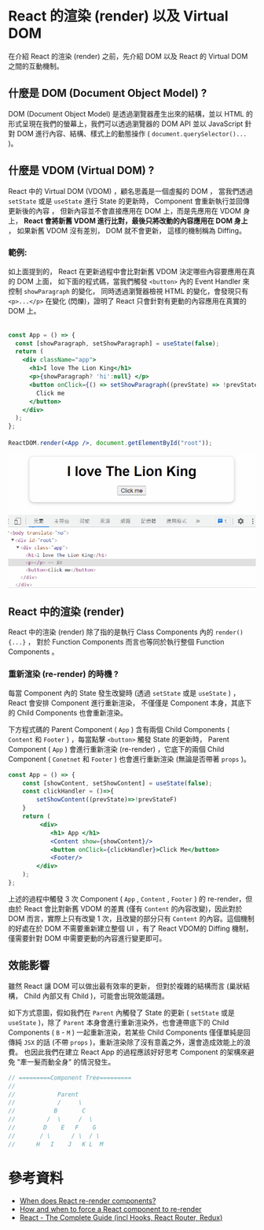 # React 的渲染 (render) 以及 Virtual DOM

在介紹 React 的渲染 (render) 之前，先介紹 DOM 以及 React 的 Virtual DOM 之間的互動機制。

## 什麼是 DOM (Document Object Model) ?

 DOM (Document Object Model) 是透過瀏覽器產生出來的結構，並以 HTML 的形式呈現在我們的螢幕上，我們可以透過瀏覽器的 DOM API 並以 JavaScript 針對 DOM 進行內容、結構、樣式上的動態操作 ( `document.querySelector()...` )。

## 什麼是 VDOM (Virtual DOM) ?

 React 中的 Virtual DOM (VDOM) ，顧名思義是一個虛擬的 DOM ， 當我們透過 `setState` 或是 `useState` 進行 State 的更新時， Component 會重新執行並回傳更新後的內容 ， 但新內容並不會直接應用在 DOM 上，而是先應用在 VDOM 身上， **React 會將新舊 VDOM 進行比對，最後只將改動的內容應用在 DOM 身上** ， 如果新舊 VDOM 沒有差別， DOM 就不會更新， 這樣的機制稱為 Diffing。 

### **範例**:

如上面提到的， React 在更新過程中會比對新舊 VDOM 決定哪些內容要應用在真的 DOM 上面， 如下面的程式碼，當我們觸發 `<button>` 內的 Event Handler 來控制 `showParagraph` 的變化， 同時透過瀏覽器檢視 HTML 的變化，會發現只有 `<p>...</p>` 在變化 (閃爍)，證明了 React 只會針對有更動的內容應用在真實的 DOM 上。

```jsx

const App = () => {
  const [showParagraph, setShowParagraph] = useState(false);
  return (
    <div className="app">
      <h1>I love The Lion King</h1>
      <p>{showParagraph? 'hi':null} </p>
      <button onClick={() => setShowParagraph((prevState) => !prevState)}>
        Click me
      </button>
    </div>
  );
};

ReactDOM.render(<App />, document.getElementById("root"));
```

![DOM VDOM Illustration](https://github.com/ChiuWeiChung/IMGTANK/blob/main/react/DOM-VDOM-illustration.gif?raw=true)


## React 中的渲染 (render)

React 中的渲染 (render) 除了指的是執行 Class Components 內的 `render(){...}` ， 對於 Function Components 而言也等同於執行整個 Function Components 。 

### **重新渲染 (re-render) 的時機 ?**

每當 Component 內的 State 發生改變時 (透過 `setState` 或是 `useState` ) ，React 會安排 Component 進行重新渲染， 不僅僅是 Component 本身，其底下的 Child Components 也會重新渲染。

下方程式碼的 Parent Component ( `App` ) 含有兩個 Child Components ( `Content` 和 `Footer` ) ，每當點擊 `<button>` 觸發 State 的更新時， Parent Component ( `App` ) 會進行重新渲染 (re-render) ，它底下的兩個 Child Component ( `Conetnet` 和 `Footer` ) 也會進行重新渲染 (無論是否帶著 `props` )。

```jsx
const App = () => {
    const [showContent, setShowContent] = useState(false);
    const clickHandler = ()=>{
        setShowContent((prevState)=>!prevStateF)
    }
    return (
         <div>
            <h1> App </h1>
            <Content show={showContent}/>
            <button onClick={clickHandler}>Click Me</button>
            <Footer/>
        </div>
    );
};
```

上述的過程中觸發 3 次 Component ( `App` , `Content` , `Footer` ) 的 re-render，但由於 React 會比對新舊 VDOM 的差異 (僅有 `Content` 的內容改變)，因此對於 DOM 而言，實際上只有改變 1 次，且改變的部分只有 `Content` 的內容。這個機制的好處在於 DOM 不需要重新建立整個 UI ，有了 React VDOM的 Diffing 機制， 僅需要針對 DOM 中需要更動的內容進行變更即可。

## 效能影響

雖然 React 讓 DOM 可以做出最有效率的更新， 但對於複雜的結構而言 (巢狀結構， Child 內部又有 Child )，可能會出現效能議題。

如下方式意圖，假如我們在 `Parent` 內觸發了 State 的更新 ( `setState` 或是 `useState` )，除了 `Parent` 本身會進行重新渲染外，也會連帶底下的 Child Components ( `B` - `M` ) 一起重新渲染，若某些 Child Components 僅僅單純是回傳純 `JSX` 的話 (不帶 `props` )，重新渲染除了沒有意義之外，還會造成效能上的浪費。 也因此我們在建立 React App 的過程應該好好思考 Component 的架構來避免 "牽一髮而動全身" 的情況發生。

```js
// =========Component Tree=========
// 
//            Parent
//            /     \
//           B       C
//         /  \     /  \
//        D    E   F    G
//       / \      / \  / \
//      H   I    J   K L  M    
```


# 參考資料
* [When does React re-render components?](https://felixgerschau.com/react-rerender-components/)
* [How and when to force a React component to re-render](https://blog.logrocket.com/how-when-to-force-react-component-re-render/)
* [React - The Complete Guide (incl Hooks, React Router, Redux)](https://www.udemy.com/course/react-the-complete-guide-incl-redux/)
